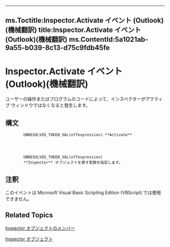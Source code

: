 

---
ms.Toctitle:Inspector.Activate イベント (Outlook)(機械翻訳)
title:Inspector.Activate イベント (Outlook)(機械翻訳)
ms.ContentId:5a1021ab-9a55-b039-8c13-d75c9fdb45fe
---
# Inspector.Activate イベント (Outlook)(機械翻訳)




ユーザーの操作またはプログラムのコードによって、インスペクターがアクティブ ウィンドウではなくなると発生します。

## 構文

            UNRESOLVED_TOKEN_VAL(offexpression).**Activate**




            UNRESOLVED_TOKEN_VAL(offexpression)
            **Inspector** オブジェクトを表す変数を指定します。



## 注釈
このイベントは Microsoft Visual Basic Scripting Edition (VBScript) では使用できません。



## Related Topics

[Inspector オブジェクトのメンバー](acd3e13f-4727-7966-d2a5-a95e4528425c.md)

[Inspector オブジェクト](d7384756-669c-0549-1032-c3b864187994.md)




